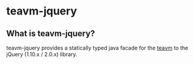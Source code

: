 teavm-jquery
=====
What is teavm-jquery?
--------------
teavm-jquery provides a statically typed java facade for the [teavm] to the jQuery (1.10.x / 2.0.x) library.

   [teavm]: <http://teavm.org/>